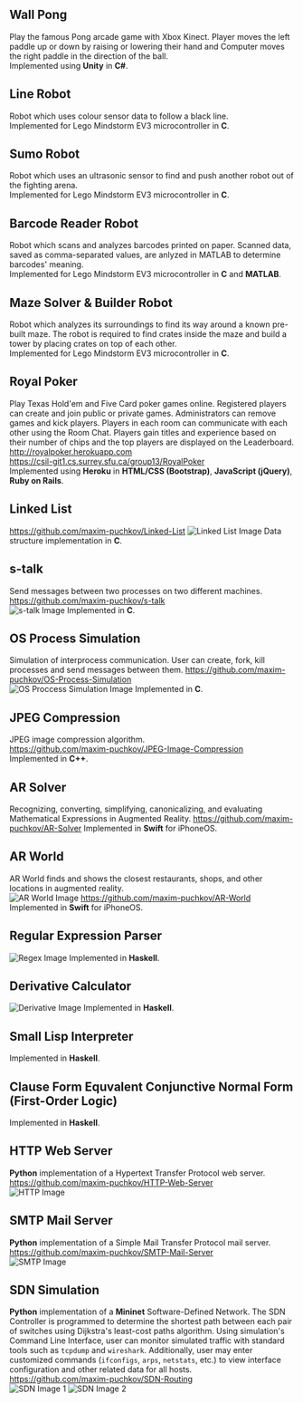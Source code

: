 ## Wall Pong
Play the famous Pong arcade game with Xbox Kinect. Player moves the left paddle up or down by raising or lowering their hand and Computer moves the right paddle in the direction of the ball.  
Implemented using __Unity__ in __C#__.





## Line Robot 
Robot which uses colour sensor data to follow a black line.  
Implemented for Lego Mindstorm EV3 microcontroller in __C__.

## Sumo Robot
Robot which uses an ultrasonic sensor to find and push another robot out of the fighting arena.   
Implemented for Lego Mindstorm EV3 microcontroller in __C__.

## Barcode Reader Robot
Robot which scans and analyzes barcodes printed on paper. Scanned data, saved as comma-separated values, are anlyzed in MATLAB to determine barcodes' meaning.  
Implemented for Lego Mindstorm EV3 microcontroller in __C__ and __MATLAB__.

## Maze Solver & Builder Robot
Robot which analyzes its surroundings to find its way around a known pre-built maze. The robot is required to find crates inside the maze and build a tower by placing crates on top of each other.  
Implemented for Lego Mindstorm EV3 microcontroller in __C__.





## Royal Poker 
Play Texas Hold'em and Five Card poker games online. Registered players can create and join public or private games. Administrators can remove games and kick players. Players in each room can communicate with each other using the Room Chat. Players gain titles and experience based on their number of chips and the top players are displayed on the Leaderboard.  
http://royalpoker.herokuapp.com  
https://csil-git1.cs.surrey.sfu.ca/group13/RoyalPoker  
Implemented using __Heroku__ in __HTML/CSS (Bootstrap)__, __JavaScript (jQuery)__, __Ruby on Rails__.





## Linked List
https://github.com/maxim-puchkov/Linked-List
![Linked List Image](https://github.com/maxim-puchkov/Linked-List/blob/master/Images/Linked%20List.png)
Data structure implementation in __C__.

## s-talk
Send messages between two processes on two different machines.  
https://github.com/maxim-puchkov/s-talk  
![s-talk Image](https://github.com/maxim-puchkov/s-talk/blob/master/assignment2/Images/S-Talk.png)
Implemented in __C__.

## OS Process Simulation
Simulation of interprocess communication. User can create, fork, kill processes and send messages between them.
https://github.com/maxim-puchkov/OS-Process-Simulation  
![OS Proccess Simulation Image](https://github.com/maxim-puchkov/OS-Process-Simulation/blob/master/Images/OS%20Process%20Simulation.png)
Implemented in __C__.





## JPEG Compression
JPEG image compression algorithm.  
https://github.com/maxim-puchkov/JPEG-Image-Compression  
Implemented in __C++__.

## AR Solver
Recognizing, converting, simplifying, canonicalizing, and evaluating Mathematical Expressions in Augmented Reality.
https://github.com/maxim-puchkov/AR-Solver
Implemented in __Swift__ for iPhoneOS. 

## AR World
AR World finds and shows the closest restaurants, shops, and other locations in augmented reality.   
![AR World Image](https://github.com/maxim-puchkov/AR-World/blob/master/Images/AR%20World.png)
https://github.com/maxim-puchkov/AR-World  
Implemented in __Swift__ for iPhoneOS.





## Regular Expression Parser
![Regex Image](https://github.com/maxim-puchkov/Regular-Expression-Parser/blob/master/Images/Regex.png)
Implemented in __Haskell__.

## Derivative Calculator
![Derivative Image](https://github.com/maxim-puchkov/Derivative-Parser/blob/master/Images/Derivative.png)
Implemented in __Haskell__.

## Small Lisp Interpreter
Implemented in __Haskell__.

## Clause Form Equvalent Conjunctive Normal Form (First-Order Logic)
Implemented in __Haskell__.





## HTTP Web Server
__Python__ implementation of a Hypertext Transfer Protocol web server.  
https://github.com/maxim-puchkov/HTTP-Web-Server  
![HTTP Image](https://github.com/maxim-puchkov/HTTP-Web-Server/blob/master/Images/HTTP.png)

## SMTP Mail Server
__Python__ implementation of a Simple Mail Transfer Protocol mail server.  
https://github.com/maxim-puchkov/SMTP-Mail-Server  
![SMTP Image](https://github.com/maxim-puchkov/SMTP-Mail-Server/blob/master/Images/SMTP.png)

## SDN Simulation
__Python__ implementation of a __Mininet__ Software-Defined Network. The SDN Controller is programmed to determine the shortest path between each pair of switches using Dijkstra's least-cost paths algorithm. Using simulation's Command Line Interface, user can monitor simulated traffic with standard tools such as `tcpdump` and `wireshark`. Additionally, user may enter customized commands (`ifconfigs`, `arps`, `netstats`, etc.) to view interface configuration and other related data for all hosts.  
https://github.com/maxim-puchkov/SDN-Routing  
![SDN Image 1](https://github.com/maxim-puchkov/SDN-Routing/blob/master/Documents/SampleOutputs/4-Wireshark/1-ping-s1-s2-fail.png)
![SDN Image 2](https://github.com/maxim-puchkov/SDN-Routing/blob/master/Documents/SampleOutputs/4-Wireshark/2-ping-s1-s2-via-s4.png)

## 
